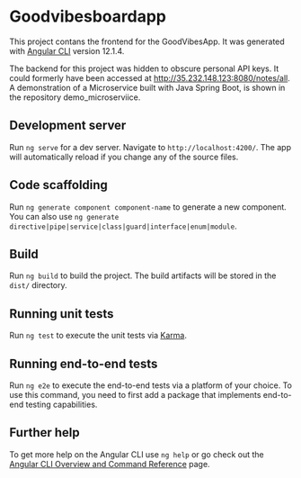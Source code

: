 # Goodvibesboardapp

This project contans the frontend for the GoodVibesApp. It was generated with [Angular CLI](https://github.com/angular/angular-cli) version 12.1.4.

The backend for this project was hidden to obscure personal API keys. It could formerly have been accessed at http://35.232.148.123:8080/notes/all. A demonstration of a Microservice built with Java Spring Boot, is shown in the repository demo_microserviice.

## Development server

Run `ng serve` for a dev server. Navigate to `http://localhost:4200/`. The app will automatically reload if you change any of the source files.

## Code scaffolding

Run `ng generate component component-name` to generate a new component. You can also use `ng generate directive|pipe|service|class|guard|interface|enum|module`.

## Build

Run `ng build` to build the project. The build artifacts will be stored in the `dist/` directory.

## Running unit tests

Run `ng test` to execute the unit tests via [Karma](https://karma-runner.github.io).

## Running end-to-end tests

Run `ng e2e` to execute the end-to-end tests via a platform of your choice. To use this command, you need to first add a package that implements end-to-end testing capabilities.

## Further help

To get more help on the Angular CLI use `ng help` or go check out the [Angular CLI Overview and Command Reference](https://angular.io/cli) page.
